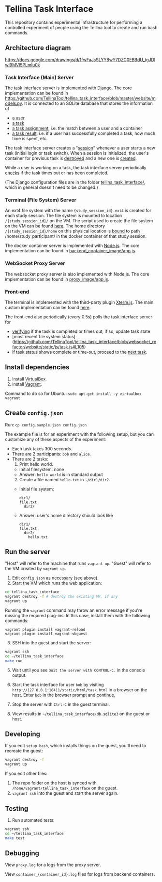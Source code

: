 # Tellina Task Interface

This repository contains experimental infrastructure for performing
a controlled experiment of people using the Tellina tool to create
and run bash commands.

## Architecture diagram

https://docs.google.com/drawings/d/1fwFaJsSLYY8wY7DZC0EBBdU_tgJDlwl9MVl5PLmIu0k

### Task Interface (Main) Server

The task interface server is implemented with Django. The core implementation can be found in https://github.com/TellinaTool/tellina_task_interface/blob/master/website/models.py. It is connected to an SQLite database that stores the information of
* [a user](https://github.com/TellinaTool/tellina_task_interface/blob/websocket_refactor/website/models.py#L459)
* [a task](https://github.com/TellinaTool/tellina_task_interface/blob/websocket_refactor/website/models.py#L114)
* [a task assignment](https://github.com/TellinaTool/tellina_task_interface/blob/websocket_refactor/website/models.py#L208), i.e. the match between a user and a container
* [a task result](https://github.com/TellinaTool/tellina_task_interface/blob/websocket_refactor/website/models.py#L154), i.e. if a user has successfully completed a task, how much time is spent, etc.

The task interface server creates a "[session](https://github.com/TellinaTool/tellina_task_interface/blob/websocket_refactor/website/models.py#L208)" whenever a user starts a new task (initial login or task switch). When a session is initialized, the user's container for previous task is [destroyed](https://github.com/TellinaTool/tellina_task_interface/blob/websocket_refactor/website/models.py#L296) and a new one is [created](https://github.com/TellinaTool/tellina_task_interface/blob/websocket_refactor/website/models.py#L303). 

While a user is working on a task, the task interface server periodically [checks](https://github.com/TellinaTool/tellina_task_interface/blob/websocket_refactor/website/models.py#L409) if the task times out or has been completed.

(The Django configuration files are in the folder [tellina_task_interface/](https://github.com/TellinaTool/tellina_task_interface/tree/websocket_refactor/tellina_task_interface), which in general doesn't need to be changed.)

### Terminal (File System) Server

An ext4 file system with the name `{study_session_id}.ext4` is created for each study session. The file system is mounted to location `/{study_session_id}/` on the VM. The script used to create the file system on the VM can be found [here](https://github.com/TellinaTool/tellina_task_interface/blob/master/make_filesystem.bash).
The home directory `/{study_session_id}/home` on this physical location is [bound](https://github.com/TellinaTool/tellina_task_interface/blob/precise64_box/website/models.py#L111) to path /home/study_participant/ in the docker container of that study session.

The docker container server is implemented with [Node.js](https://nodejs.org/en/). The core implementation can be found in [backend_container_image/app.js](https://github.com/TellinaTool/tellina_task_interface/blob/websocket_refactor/backend_container_image/app.js).

### WebSocket Proxy Server

The websocket proxy server is also implemented with Node.js. The core implementation can be found in [proxy_image/app.js](https://github.com/TellinaTool/tellina_task_interface/blob/websocket_refactor/proxy_image/app.js).

### Front-end

The terminal is implemented with the third-party plugin [Xterm.js](https://github.com/TellinaTool/tellina_task_interface/tree/websocket_refactor/website/static/lib/xterm.js). The main custom implementation can be found [here](https://github.com/TellinaTool/tellina_task_interface/blob/websocket_refactor/website/static/js/task.js#L38).

The front-end also periodically (every 0.5s) polls the task interface server for 
* [verifying](https://github.com/TellinaTool/tellina_task_interface/blob/websocket_refactor/website/static/js/task.js#L97) if the task is completed or times out, if so, update task state 
* [most recent file system status] (https://github.com/TellinaTool/tellina_task_interface/blob/websocket_refactor/website/static/js/task.js#L105)
* if task status shows complete or time-out, proceed to the [next task](https://github.com/TellinaTool/tellina_task_interface/blob/websocket_refactor/website/static/js/task.js#L20).

## Install dependencies

1. Install [VirtualBox](https://www.virtualbox.org/wiki/Downloads).
2. Install [Vagrant](https://www.vagrantup.com/downloads.html).

Command to do so for Ubuntu: `sudo apt-get install -y virtualbox vagrant`

## Create `config.json`

Run: `cp config.sample.json config.json`

The example file is for an experiment with the following setup,
but you can customize any of these aspects of the experiment:

* Each task takes 300 seconds.
* There are 2 participants: `bob` and `alice`.
* There are 2 tasks:
  1. Print hello world.
    * Initial filesystem: none
    * Answer: `hello world` is in standard output
  2. Create a file named `hello.txt` in `~/dir1/dir2`.
    * Initial file system:

       ```
       dir1/
       file.txt
         dir2/
       ```

    * Answer: user's home directory should look like

       ```
       dir1/
       file.txt
         dir2/
           hello.txt
       ```

## Run the server

"Host" will refer to the machine that runs `vagrant up`.
"Guest" will refer to the VM created by `vagrant up`.

1. Edit `config.json` as necessary (see above).
2. Start the VM which runs the web application:

  ```bash
  cd tellina_task_interface
  vagrant destroy -f # destroy the existing VM, if any
  vagrant up
  ```
  Running the `vagrant` command may throw an error message if you're missing the required plug-ins. In this case, install them with the following commands:

  ```
  vagrant plugin install vagrant-reload
  vagrant plugin install vagrant-vbguest
  ```

3. SSH into the guest and start the server:

  ```bash
  vagrant ssh
  cd ~/tellina_task_interface
  make run
  ```

5. Wait until you see `Quit the server with CONTROL-C.` in the console output.

6. Start the task interface for user `bob` by visiting
   `http://127.0.0.1:10411/static/html/task.html` in a browser on the host.
   Enter `bob` in the browser prompt and continue.

7. Stop the server with `Ctrl-C` in the guest terminal.

8. View results in `~/tellina_task_interface/db.sqlite3` on the guest or host.

## Developing

If you edit `setup.bash`, which installs things on the guest, you'll need to
recreate the guest:

```bash
vagrant destroy -f
vagrant up
```

If you edit other files:

1. The repo folder on the host is synced with
   `/home/vagrant/tellina_task_interface` on the guest.
2. `vagrant ssh` into the guest and start the server again.

## Testing

1. Run automated tests:

  ```bash
  vagrant ssh
  cd ~/tellina_task_interface
  make test
  ```

## Debugging

View `proxy.log` for a logs from the proxy server.

View `container_{container_id}.log` files for logs from backend containers.
